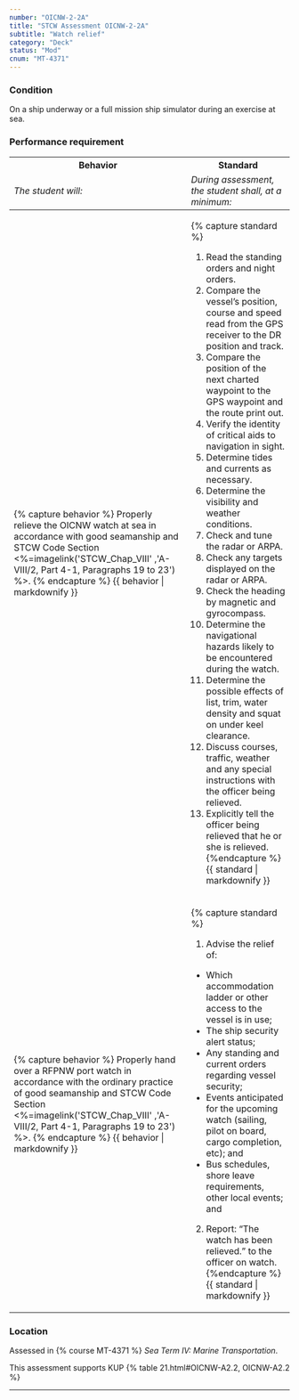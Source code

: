 ```yaml
---
number: "OICNW-2-2A"
title: "STCW Assessment OICNW-2-2A"
subtitle: "Watch relief"
category: "Deck"
status: "Mod"
cnum: "MT-4371"
---
```

### Condition

On a ship underway or a full mission ship simulator during an exercise at sea.

### Performance requirement 

<table width='100%' class='Guidelines'>
 <thead>
 <tr>
     <th class='thirty'>Behavior</th>
     <th class='seventy'>Standard</th>
 </tr>
 <tr>
     <td><em>The student will:</em></td>
     <td><em>During assessment, the student shall, at a minimum:</em></td>
 </tr>
 </thead>
 <tbody>
 

<tr><td>

{% capture behavior %}
Properly relieve the OICNW watch at sea in accordance with good seamanship and STCW Code Section <%=imagelink('STCW_Chap_VIII' ,'A-VIII/2, Part 4-1, Paragraphs 19 to 23') %>.
{% endcapture %}
{{ behavior | markdownify }}

</td><td>

{% capture standard %}
1. Read the standing orders and night orders.
2. Compare the vessel’s position, course and speed  read from the GPS receiver to the DR position and track.
3. Compare the position of the next charted waypoint to the GPS waypoint and the route print out.
4. Verify the identity of critical aids to navigation in sight.
5. Determine tides and currents as necessary.
6. Determine the visibility and weather conditions.
7. Check and tune the radar or ARPA.
8. Check any targets displayed on the radar or ARPA.
9. Check the heading by magnetic and gyrocompass.
10. Determine the navigational hazards likely to be encountered during the watch.
11. Determine the possible effects of list, trim, water density and squat on under keel clearance.
12. Discuss courses, traffic, weather and any special instructions with the officer being relieved.
13. Explicitly tell the officer being relieved that he or she is relieved.
{%endcapture %}
{{ standard | markdownify }}

</td></tr>



<tr><td>

{% capture behavior %}
Properly hand over a RFPNW port watch in accordance with the ordinary practice of good seamanship and STCW Code Section <%=imagelink('STCW_Chap_VIII' ,'A-VIII/2, Part 4-1, Paragraphs 19 to 23') %>.
{% endcapture %}
{{ behavior | markdownify }}

</td><td>

{% capture standard %}
1. Advise the relief of:

* Which accommodation ladder or other access to the vessel is in use;  
* The ship security alert status;  
* Any standing and current orders regarding vessel security;  
* Events anticipated for the upcoming watch (sailing, pilot on board, cargo completion, etc); and  
*  Bus schedules, shore leave requirements, other local events; and
2. Report: “The watch has been relieved.” to the officer on watch.
{%endcapture %}
{{ standard | markdownify }}

</td></tr>



 </tbody>
 </table>

### Location

Assessed in  {% course  MT-4371 %}  *Sea Term IV: Marine Transportation*.

This assessment supports KUP {% table 21.html#OICNW-A2.2, OICNW-A2.2 %}

***

